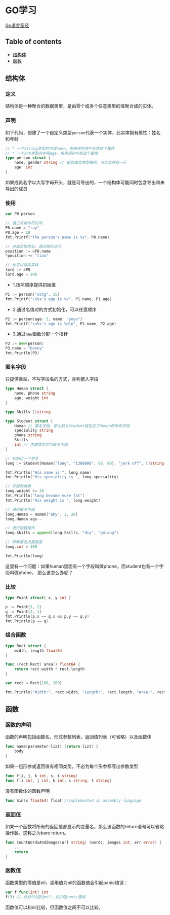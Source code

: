 # GO学习

[Go语言圣经](https://shifei.me/gopl-zh/)

## Table of contents

- [结构体](#结构体)
- [函数](#函数)

## 结构体

### 定义

结构体是一种聚合的数据类型，是由零个或多个任意类型的值聚合成的实体。

### 声明

如下代码，创建了一个自定义类型`person`代表一个实体，此实体拥有属性：姓名和年龄
```go
// * 一个string类型的字段name，用来保存用户名称这个属性
// * 一个int类型的字段age，用来保存年龄这个属性
type person struct {
	name, gender string // 相邻成员类型相同，可以合并到一行
	age  int
}
```

如果成员名字以大写字母开头，就是可导出的，一个结构体可能同时包含导出和未导出的成员

### 使用

```go
var P0 person

// 通过点操作符访问
P0.name = "ray"
P0.age = 18
fmt.Printf("The person's name is %s", P0.name)

// 对成员取地址，通过指针访问
position := &P0.name
*position += "liao"

// 也可以指向实体
lord := &P0
lord.age = 200
```

* 1.按照顺序提供初始值

```go
P1 := person{"cong", 35}
fmt.Printf("\n%s's age is %v", P1.name, P1.age)
```

* 2.通过名值对的方式初始化，可以任意顺序

```go
P2 := person{age: 3, name: "yoyo"}
fmt.Printf("\n%s's age is %d\n", P2.name, P2.age)
```

* 3.通过`new`函数分配一个指针

```go
P3 := new(person)
P3.name = "Danny"
fmt.Println(P3)
```

### 匿名字段

只提供类型，不写字段名的方式，亦称嵌入字段

```go
type Human struct {
    name, phone string
    age, weight int
}

type Skills []string

type Student struct {
    Human // 匿名字段，那么默认Student就包含了Human的所有字段
    speciality string
    phone string
    Skills
    int // 内置类型作为匿名字段
}

// 初始化一个学生
long := Student{Human{"long", "1368888", 60, 80}, "jerk off", []string{"code"}, 88}

fmt.Println("His name is ", long.name)
fmt.Println("His speciality is ", long.speciality)

// 字段的继承
long.weight += 20
fmt.Println("long become more fat")
fmt.Println("His weight is ", long.weight)

// 访问匿名字段
long.Human = Human{"amy", 2, 20}
long.Human.age--

// 进行函数操作
long.Skills = append(long.Skills, "diy", "golang")

// 修改匿名内置类型
long.int = 100

fmt.Println(long)
```

这里有一个问题：如果human里面有一个字段叫做phone，而student也有一个字段叫做phone，
那么该怎么办呢？

### 比较

```go
type Point struct{ x, y int }

p := Point{1, 2}
q := Point{2, 1}
fmt.Println(p.x == q.x && p.y == q.y)
fmt.Println(p == q)
```

### 组合函数

```go
type Rect struct {
    width, length float64
}

func (rect Rect) area() float64 {
    return rect.width * rect.length
}

var rect = Rect{100, 200}

fmt.Println("Width:", rect.width, "Length:", rect.length, "Area:", rect.area())
```

## 函数

### 函数的声明

函数的声明包括函数名，形式参数列表，返回值列表（可省略）以及函数体
```go
func name(parameter-list) (return-list) {
    body
}
```

如果一组形参或返回值有相同类型，不必为每个形参都写出参数类型
```go
func f(i, j, k int, s, t string)
func f(i int, j int, k int, s string, t string)
```
没有函数体的函数声明

```go
func Sin(x float64) float //implemented in assembly language
```

### 返回值

如果一个函数将所有的返回值都显示的变量名，那么该函数的return语句可以省略操作数。这称之为bare return。
```go
func CountWordsAndImages(url string) (words, images int, err error) {
    ...
    return
}
```

### 函数值

函数类型的零值是nil，调用值为nil的函数值会引起panic错误：
```go
var f func(int) int
f(3) // 此处f的值为nil，会引起panic错误
```

函数值可以和nil比较，但函数值之间不可以比较。
